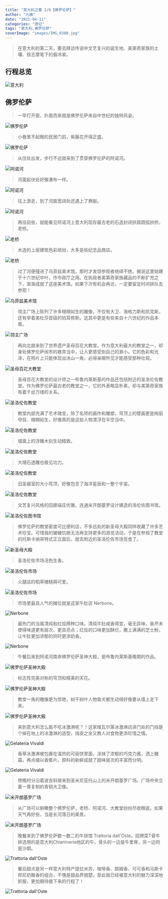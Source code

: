 ```yaml
---
title: "意大利之春 2/6【佛罗伦萨】"
author: "九姨"
date: "2021-04-11"
categories: "游记"
tags: "意大利,佛罗伦萨"
coverImage: "images/IMG_0388.jpg"
---
```


>在意大利的第二天，要去拜访传说中文艺复兴的诞生地、美第奇家族的土壤、徐志摩笔下的翡冷翠。

## 行程总览

![意大利](images/italy-2016.jpg)

## 佛罗伦萨

>一早打开窗，扑面而来就是佛罗伦萨来自中世纪的独特风姿。

![佛罗伦萨](images/IMG_20160402_081200.jpg)

>小巷里不起眼的民居门前，紫藤花开得正盛。

![佛罗伦萨](images/IMG_0365.jpg)

>从住处出发，步行不远就来到了贯穿佛罗伦萨的阿诺河。

![阿诺河](images/IMG_20160402_082819.jpg)

>河面起伏处好像瀑布一样。

![阿诺河](images/IMG_20160402_083709.jpg)

>往上游走，到了河面宽阔处还遇上了赛艇。

![阿诺河](images/IMG_0368.jpg)

>再往前些，就能看见阿诺河上意大利现存最古老的石造封闭拱肩圆弧拱桥，老桥。

![老桥](images/IMG_20160402_085526.jpg)

>木造的上层建筑色彩缤纷，大多是些纪念品商店。

![老桥](images/IMG_20160402_092213.jpg)

>过了河便撞进了乌菲兹美术馆。那时才发现参观者络绎不绝。据说这里始建于十六世纪中叶，作市政厅之用。在执政者美第奇家族藏品的不断扩充之下，渐渐成就了这座美术馆。如果下次有机会再访，一定要留足时间排队去参观！

![乌菲兹美术馆](images/IMG_0434.jpg)

>领主广场上陈列了许多栩栩如生的雕像，不仅有大卫、海格力斯和凯克斯，还有举着美杜莎首级的珀耳修斯。这其中更是有些来自十六世纪的作品本尊。

![领主广场](images/IMG_0375-e1539509127900.jpg)

>再向北就来到了世界遗产圣母百花大教堂。作为意大利最大的教堂之一，却身处佛罗伦萨闹市的巷弄当中，让人更感受到自己的渺小。它的色彩和光泽，在照片上只能体现出冰山一角，必得亲眼所见才能感受那种壮观。

![圣母百花大教堂](images/IMG_0389-e1539510607645.jpg)

>圣母百花大教堂的设计师之一布鲁内莱斯基的作品还包括附近的圣洛伦佐教堂。作为佛罗伦萨最古老的教堂之一，它的外表略显朴素，却与美第奇家族有着千丝万缕的关系。

![圣洛伦佐教堂](images/IMG_20160402_122703-e1539442248423.jpg)

>教堂内部充满了艺术瑰宝，除了名师的画作和雕塑，穹顶上的壁画更是绚丽夺目、栩栩如生，好像真的是这些人物漂浮在半空当中。

![圣洛伦佐教堂](images/IMG_20160402_121810-e1539442227632.jpg)

>墙面上的浮雕木刻生动精致。

![圣洛伦佐教堂](images/IMG_20160402_121502.jpg)

>大理石透雕也极见功力。

![圣洛伦佐教堂](images/IMG_20160402_121623.jpg)

>旧圣器室的大小穹顶，好像包含了海洋星辰和一整个宇宙。

![圣洛伦佐教堂](images/IMG_20160402_121658.jpg)

>文艺复兴风格的回廊端庄优雅，连通米开朗基罗设计建造的洛伦佐图书馆。

![圣洛伦佐图书馆](images/IMG_0390.jpg)

>佛罗伦萨的教堂密度可比便利店，不多远处的新圣母大殿同样收藏了许多艺术珍宝。可惜我的辘辘饥肠无法再支持更多的游览活动，于是在参观了教堂的托斯卡纳哥特式正立面后，就去附近的圣洛伦佐市场觅食了。

![新圣母大殿](images/IMG_20160402_151459-e1539444895331.jpg)

>圣洛伦佐市场活色生香。

![圣洛伦佐市场](images/IMG_0406.jpg)

>火腿店的稻草猪糙萌可爱。

![圣洛伦佐市场](images/IMG_0405.jpg)

>市场里最具人气的摊位就是这家牛肚店 Nerbone。

![Nerbone](images/IMG_0404.jpg)

>最热门的当属清炖和红烩两种口味。清炖牛肚咸香得宜，毫无异味，香芹末使得味道更有层次、更具亮点；红烩的口味更加酥烂，撒上满满的芝士粉，让牛肚更加浓郁的同时更添奶香。

![Nerbone](images/IMG_0402.jpg)

>午餐后来到阿诺河南岸佛罗伦萨圣神大殿，是布鲁内莱斯基晚期的作品。

![佛罗伦萨圣神大殿](images/IMG_20160402_155651.jpg)

>标志性完美对称的穹顶和精美的天花。

![佛罗伦萨圣神大殿](images/IMG_20160402_160819.jpg)

>教堂一角的雕像更为惊艳，树干树叶人物鱼犬都生动得好像要从墙上走下来。

![佛罗伦萨圣神大殿](images/IMG_20160402_161103-e1539806595708.jpg)

>来到意大利怎么能不吃冰激淋呢？！这家维瓦尔第冰激淋店进门处的门挡是个掉在地上的冰激淋的造型，俏皮之余又教人对食物更添珍惜之情。

![Gelateria Vivaldi](images/IMG_0418-e1539510750233.jpg)

>香草冰激淋被包裹在温热的可丽饼里面，涂抹了浓郁的巧克力酱，洒上糖霜，再点缀以香蕉片。原料的新鲜成就了甜味层次的丰富而分明。

![Gelateria Vivaldi](images/IMG_0417-e1539807458841.jpg)

>傍晚时分沿着波吉斜坡来到圣米尼亚托山上的米开朗基罗广场。广场中央立着一尊复制的青铜大卫像。

![米开朗基罗广场](images/IMG_20160402_180241-e1539806552975.jpg)

>从广场可以俯瞰整个佛罗伦萨，老桥、阿诺河、大教堂纷纷尽收眼底。如果天气再好些，当是长河落日的美景。

![米开朗基罗广场](images/IMG_20160402_175848.jpg)

>晚餐来到了佛罗伦萨数一数二的牛排馆 Trattoria dall'Oste。招牌菜T骨牛排选用的是意大利Chianineria地区的牛，骨头的一边是牛里脊，另一边则是沙朗。

![Trattoria dall'Oste](images/IMG_0425-e1539807619923.jpg)

>餐后甜点是另一样意大利特产提拉米苏，咖啡香、朗姆香、可可香和马斯卡邦尼奶酪香的组合，不愧是甜品界翘楚。至此我已经被意大利的魅力深深地折服，更加期待接下来的行程了！

![Trattoria dall'Oste](images/IMG_0428.jpg)

